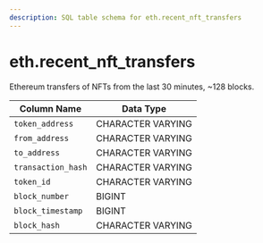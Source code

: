 ```yaml
---
description: SQL table schema for eth.recent_nft_transfers
---
```


# eth.recent\_nft\_transfers

Ethereum transfers of NFTs from the last 30 minutes, \~128 blocks.

| Column Name        | Data Type         |
| ------------------ | ----------------- |
| `token_address`    | CHARACTER VARYING |
| `from_address`     | CHARACTER VARYING |
| `to_address`       | CHARACTER VARYING |
| `transaction_hash` | CHARACTER VARYING |
| `token_id`         | CHARACTER VARYING |
| `block_number`     | BIGINT            |
| `block_timestamp`  | BIGINT            |
| `block_hash`       | CHARACTER VARYING |
